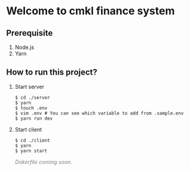 # **Welcome to cmkl finance system**

## **Prerequisite**

1. Node.js
2. Yarn

## **How to run this project?**

1.  Start server

    ```console
    $ cd ./server
    $ yarn
    $ touch .env
    $ vim .env # You can see which variable to add from .sample.env
    $ yarn run dev
    ```

2.  Start client

    ```console
    $ cd ./client
    $ yarn
    $ yarn start
    ```

    <span style="color:grey">_Dokerfile coming soon._</span>
